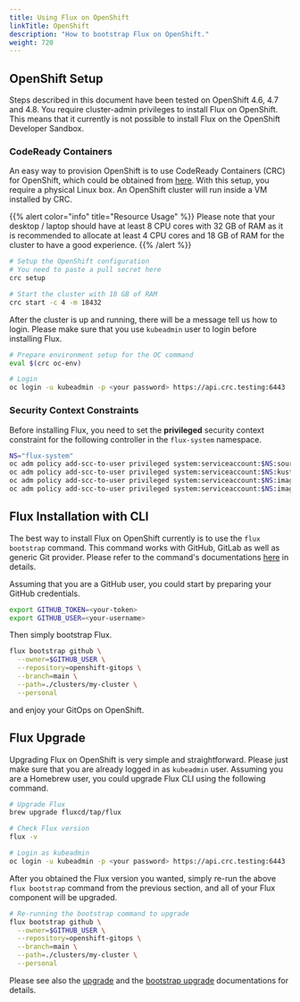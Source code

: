 ```yaml
---
title: Using Flux on OpenShift
linkTitle: OpenShift
description: "How to bootstrap Flux on OpenShift."
weight: 720
---
```


## OpenShift Setup

Steps described in this document have been tested on OpenShift 4.6, 4.7 and 4.8.
You require cluster-admin privileges to install Flux on OpenShift.
This means that it currently is not possible to install Flux on the OpenShift Developer Sandbox.

### CodeReady Containers

An easy way to provision OpenShift is to use CodeReady Containers (CRC) for OpenShift,
which could be obtained from [here](https://developers.redhat.com/products/codeready-containers/overview).
With this setup, you require a physical Linux box. An OpenShift cluster will run inside a VM installed by CRC. 

{{% alert color="info" title="Resource Usage" %}}
Please note that your desktop / laptop should have at least 8 CPU cores with 32 GB of RAM as it is recommended to allocate
at least 4 CPU cores and 18 GB of RAM for the cluster to have a good experience.
{{% /alert %}}

```sh
# Setup the OpenShift configuration
# You need to paste a pull secret here
crc setup

# Start the cluster with 18 GB of RAM
crc start -c 4 -m 18432
```

After the cluster is up and running, there will be a message tell us how to login.
Please make sure that you use `kubeadmin` user to login before installing Flux.

```sh
# Prepare environment setup for the OC command
eval $(crc oc-env)

# Login 
oc login -u kubeadmin -p <your password> https://api.crc.testing:6443
```

### Security Context Constraints

Before installing Flux, you need to set the **privileged** security context constraint
for the following controller in the `flux-system` namespace.

```sh
NS="flux-system"
oc adm policy add-scc-to-user privileged system:serviceaccount:$NS:source-controller
oc adm policy add-scc-to-user privileged system:serviceaccount:$NS:kustomize-controller
oc adm policy add-scc-to-user privileged system:serviceaccount:$NS:image-automation-controller
oc adm policy add-scc-to-user privileged system:serviceaccount:$NS:image-reflector-controller
```

## Flux Installation with CLI

The best way to install Flux on OpenShift currently is to use the `flux bootstrap` command.
This command works with GitHub, GitLab as well as generic Git provider.
Please refer to the command's documentations [here](../installation/_index.md#bootstrap) in details.

Assuming that you are a GitHub user, you could start by preparing your GitHub credentials.

```sh
export GITHUB_TOKEN=<your-token>
export GITHUB_USER=<your-username>
```

Then simply bootstrap Flux.

```sh
flux bootstrap github \
  --owner=$GITHUB_USER \
  --repository=openshift-gitops \
  --branch=main \
  --path=./clusters/my-cluster \
  --personal
```

and enjoy your GitOps on OpenShift.

## Flux Upgrade

Upgrading Flux on OpenShift is very simple and straightforward.
Please just make sure that you are already logged in as `kubeadmin` user.
Assuming you are a Homebrew user, you could upgrade Flux CLI using the following command.

```sh
# Upgrade Flux
brew upgrade fluxcd/tap/flux

# Check Flux version
flux -v

# Login as kubeadmin
oc login -u kubeadmin -p <your password> https://api.crc.testing:6443
```

After you obtained the Flux version you wanted, simply re-run the above `flux bootstrap`
command from the previous section, and all of your Flux component will be upgraded.

```sh
# Re-running the bootstrap command to upgrade
flux bootstrap github \
  --owner=$GITHUB_USER \
  --repository=openshift-gitops \
  --branch=main \
  --path=./clusters/my-cluster \
  --personal
```

Please see also the [upgrade](../installation/_index.md#upgrade)
and the [bootstrap upgrade](../installation/_index.md#bootstrap-upgrade) documentations for details.
